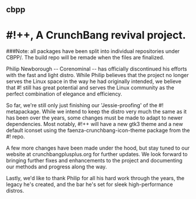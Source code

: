 ## cbpp
# #!++, A CrunchBang revival project.

###Note: all packages have been split into individual repositories under CBPP/. The build repo will be remade when the files are finalized.

Philip Newborough -- Corenominal -- has officially discontinued his efforts with the fast and light distro. While Philip believes that the project no longer serves the Linux space in the way he had originally intended, we believe that #! still has great potential and serves the Linux community as the perfect combination of elegance and efficiency.

So far, we're still only just finishing our 'Jessie-proofing' of the #! metapackage. While we intend to keep the distro very much the same as it has been over the years, some changes must be made to adapt to newer dependencies. Most notably, #!++ will have a new gtk3 theme and a new default iconset using the faenza-crunchbang-icon-theme package from the #! repo.

A few more changes have been made under the hood, but stay tuned to our website at crunchbangplusplus.org for further updates. We look forward to bringing further fixes and enhancements to the project and documenting our methods and progress along the way.

Lastly, we'd like to thank Philip for all his hard work through the years, the legacy he's created, and the bar he's set for sleek high-performance distros.

